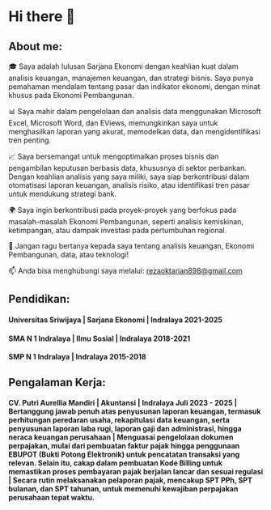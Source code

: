# Hi there 👋
## About me:
🎓 Saya adalah lulusan Sarjana Ekonomi dengan keahlian kuat dalam analisis keuangan, manajemen keuangan, dan strategi bisnis. Saya punya pemahaman mendalam tentang pasar dan indikator ekonomi, dengan minat khusus pada Ekonomi Pembangunan.

📊 Saya mahir dalam pengelolaan dan analisis data menggunakan Microsoft Excel, Microsoft Word, dan EViews, memungkinkan saya untuk menghasilkan laporan yang akurat, memodelkan data, dan mengidentifikasi tren penting.

📈 Saya bersemangat untuk mengoptimalkan proses bisnis dan pengambilan keputusan berbasis data, khususnya di sektor perbankan. Dengan keahlian analisis yang saya miliki, saya siap berkontribusi dalam otomatisasi laporan keuangan, analisis risiko, atau identifikasi tren pasar untuk mendukung strategi bank.

🌍 Saya ingin berkontribusi pada proyek-proyek yang berfokus pada masalah-masalah Ekonomi Pembangunan, seperti analisis kemiskinan, ketimpangan, atau dampak investasi pada pertumbuhan regional.

💬 Jangan ragu bertanya kepada saya tentang analisis keuangan, Ekonomi Pembangunan, data, atau teknologi!

📫 Anda bisa menghubungi saya melalui: rezaoktarian898@gmail.com

## Pendidikan:

#### Universitas Sriwijaya | Sarjana Ekonomi | Indralaya 2021-2025
#### SMA N 1 Indralaya | Ilmu Sosial | Indralaya 2018-2021
#### SMP N 1 Indralaya | Indralaya 2015-2018

## Pengalaman Kerja:
#### CV. Putri Aurellia Mandiri | Akuntansi | Indralaya Juli 2023 - 2025 | Bertanggung jawab penuh atas penyusunan laporan keuangan, termasuk perhitungan peredaran usaha, rekapitulasi data keuangan, serta penyusunan laporan laba rugi, laporan gaji dan administrasi, hingga neraca keuangan perusahaan | Menguasai pengelolaan dokumen perpajakan, mulai dari pembuatan faktur pajak hingga penggunaan EBUPOT (Bukti Potong Elektronik) untuk pencatatan transaksi yang relevan. Selain itu, cakap dalam pembuatan Kode Billing untuk memastikan proses pembayaran pajak berjalan lancar dan sesuai regulasi | Secara rutin melaksanakan pelaporan pajak, mencakup SPT PPh, SPT bulanan, dan SPT tahunan, untuk memenuhi kewajiban perpajakan perusahaan tepat waktu. 

<!--
**RezaOktarian/RezaOktarian** is a ✨ _special_ ✨ repository because its `README.md` (this file) appears on your GitHub profile.

- 🔭 I’m currently working on ...
- 🌱 I’m currently learning ...
- 👯 I’m looking to collaborate on ...
- 🤔 I’m looking for help with ...
- 💬 Ask me about ...
- 📫 How to reach me: ...
- 😄 Pronouns: ...
- ⚡ Fun fact: ...
-->
